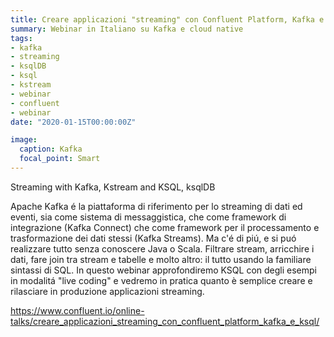 ```yaml
---
title: Creare applicazioni "streaming" con Confluent Platform, Kafka e KSQL
summary: Webinar in Italiano su Kafka e cloud native
tags:
- kafka
- streaming
- ksqlDB
- ksql
- kstream
- webinar
- confluent
- webinar
date: "2020-01-15T00:00:00Z"

image:
  caption: Kafka
  focal_point: Smart
---
```


Streaming with Kafka, Kstream and KSQL, ksqlDB

Apache Kafka é la piattaforma di riferimento per lo streaming di dati ed eventi,  sia come sistema di messaggistica,  che come framework di integrazione (Kafka Connect) che come framework per il processamento e trasformazione dei dati stessi (Kafka Streams). Ma c'é di piú, e si puó realizzare  tutto senza conoscere Java o Scala.
Filtrare stream, arricchire i dati, fare join tra stream e tabelle e molto altro: il tutto usando la familiare sintassi di SQL. In questo webinar approfondiremo KSQL con degli esempi in modalitá "live coding" e vedremo in pratica quanto è semplice creare e rilasciare in produzione applicazioni streaming.

https://www.confluent.io/online-talks/creare_applicazioni_streaming_con_confluent_platform_kafka_e_ksql/
